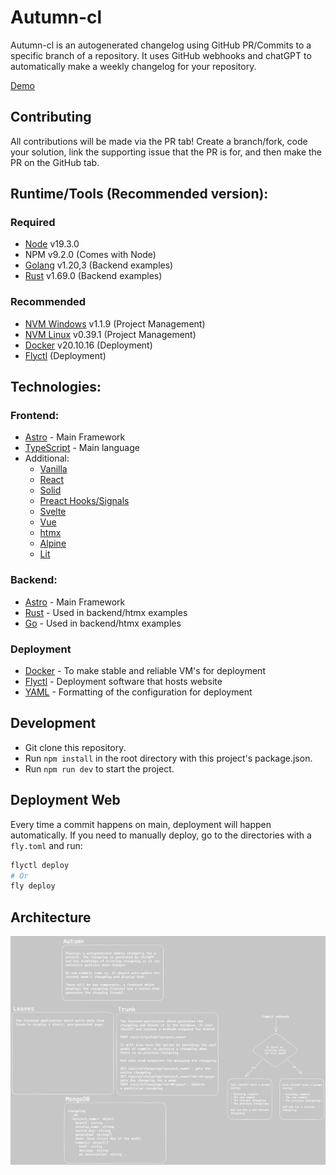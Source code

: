 # Autumn-cl

Autumn-cl is an autogenerated changelog using GitHub PR/Commits to a specific branch of a repository. It uses GitHub webhooks and chatGPT to automatically make a weekly changelog for your repository.

[Demo](https://autumn-cl.com/)

## Contributing

All contributions will be made via the PR tab! Create a branch/fork, code your solution, link the supporting issue that the PR is for, and then make the PR on the GitHub tab.

## Runtime/Tools (Recommended version):

### Required

-   [Node](https://nodejs.org/en/) v19.3.0
-   NPM v9.2.0 (Comes with Node)
-   [Golang](https://golang.org/) v1.20,3 (Backend examples)
-   [Rust](https://www.rust-lang.org/) v1.69.0 (Backend examples)

### Recommended

-   [NVM Windows](https://github.com/coreybutler/nvm-windows) v1.1.9 (Project Management)
-   [NVM Linux](https://github.com/nvm-sh/nvm) v0.39.1 (Project Management)
-   [Docker](https://www.docker.com/) v20.10.16 (Deployment)
-   [Flyctl](https://fly.io/) (Deployment)

## Technologies:

### Frontend:

-   [Astro](https://astro.build/) - Main Framework
-   [TypeScript](https://www.typescriptlang.org/docs/) - Main language
-   Additional:
    -   [Vanilla](https://developer.mozilla.org/en-US/docs/Web/JavaScript)
    -   [React](https://reactjs.org/)
    -   [Solid](https://www.solidjs.com/)
    -   [Preact Hooks/Signals](https://preactjs.com/)
    -   [Svelte](https://svelte.dev/)
    -   [Vue](https://v3.vuejs.org/)
    -   [htmx](https://htmx.org/)
    -   [Alpine](https://alpinejs.dev/)
    -   [Lit](https://lit.dev/)

### Backend:

-   [Astro](https://astro.build/) - Main Framework
-   [Rust](https://www.rust-lang.org/) - Used in backend/htmx examples
-   [Go](https://golang.org/) - Used in backend/htmx examples

### Deployment

-   [Docker](https://www.docker.com/) - To make stable and reliable VM's for deployment
-   [Flyctl](https://fly.io/docs) - Deployment software that hosts website
-   [YAML](https://yaml.org/) - Formatting of the configuration for deployment

## Development

-   Git clone this repository.
-   Run `npm install` in the root directory with this project's package.json.
-   Run `npm run dev` to start the project.

## Deployment Web

Every time a commit happens on main, deployment will happen automatically. If you need to manually deploy, go to the directories with a `fly.toml` and run:

```bash
flyctl deploy
# Or
fly deploy
```

## Architecture

![Architecture](./architecture.excalidraw.png)
